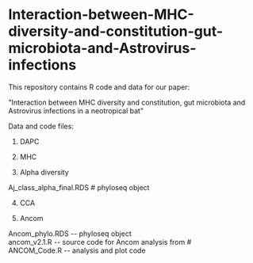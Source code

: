 # Interaction-between-MHC-diversity-and-constitution-gut-microbiota-and-Astrovirus-infections
This repository contains R code and data for our paper: 

"Interaction between MHC diversity and constitution, gut microbiota and Astrovirus infections in a neotropical bat"



Data and code files:

1) DAPC 


2) MHC


3) Alpha diversity

Aj_class_alpha_final.RDS # phyloseq object <br>


4) CCA


5) Ancom

Ancom_phylo.RDS -- phyloseq object <br>
ancom_v2.1.R -- source code for Ancom analysis from # <br>
ANCOM_Code.R -- analysis and plot code <br>

